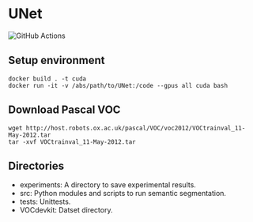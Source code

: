 # UNet

![GitHub Actions](https://github.com/yutayamazaki/semantic-segmentation-pytorch/workflows/build/badge.svg)

## Setup environment

```shell
docker build . -t cuda
docker run -it -v /abs/path/to/UNet:/code --gpus all cuda bash
```
## Download Pascal VOC

```shell
wget http://host.robots.ox.ac.uk/pascal/VOC/voc2012/VOCtrainval_11-May-2012.tar
tar -xvf VOCtrainval_11-May-2012.tar
```
## Directories

- experiments: A directory to save experimental results.
- src: Python modules and scripts to run semantic segmentation.
- tests: Unittests.
- VOCdevkit: Datset directory.
